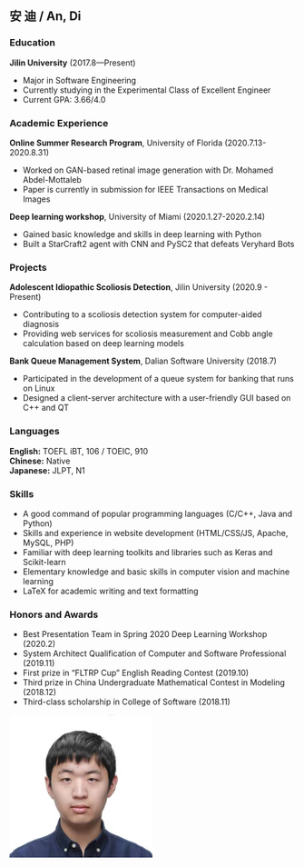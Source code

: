 ## 安 迪 / An, Di

### Education
**Jilin University** (2017.8—Present) <br/>
- Major in Software Engineering <br/>
- Currently studying in the Experimental Class of Excellent Engineer <br/>
- Current GPA: 3.66/4.0 <br/>

### Academic Experience
**Online Summer Research Program**, University of Florida (2020.7.13-2020.8.31)
- Worked on GAN-based retinal image generation with Dr. Mohamed Abdel-Mottaleb 
- Paper is currently in submission for IEEE Transactions on Medical Images <br/>

**Deep learning workshop**, University of Miami (2020.1.27-2020.2.14)
- Gained basic knowledge and skills in deep learning with Python
- Built a StarCraft2 agent with CNN and PySC2 that defeats Veryhard Bots 

### Projects
**Adolescent Idiopathic Scoliosis Detection**, Jilin University (2020.9 - Present)
- Contributing to a scoliosis detection system for computer-aided diagnosis
- Providing web services for scoliosis measurement and Cobb angle calculation based on deep learning models <br/>

**Bank Queue Management System**, Dalian Software University (2018.7)
- Participated in the development of a queue system for banking that runs on Linux
- Designed a client-server architecture with a user-friendly GUI based on C++ and QT

### Languages
**English:** TOEFL iBT, 106 / TOEIC, 910 <br/>
**Chinese:** Native <br/>
**Japanese:** JLPT, N1 <br/>

### Skills
- A good command of popular programming languages (C/C++, Java and Python)
- Skills and experience in website development (HTML/CSS/JS, Apache, MySQL, PHP)
- Familiar with deep learning toolkits and libraries such as Keras and Scikit-learn
- Elementary knowledge and basic skills in computer vision and machine learning
- LaTeX for academic writing and text formatting

### Honors and Awards
- Best Presentation Team in Spring 2020 Deep Learning Workshop (2020.2)
- System Architect Qualification of Computer and Software Professional (2019.11)
- First prize in “FLTRP Cup” English Reading Contest (2019.10)
- Third prize in China Undergraduate Mathematical Contest in Modeling (2018.12)
- Third-class scholarship in College of Software (2018.11) 

<img src="https://github.com/andy814/andy814.github.io/blob/main/andy20191115.jpg?raw=true" width="50%">
